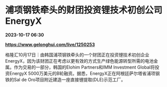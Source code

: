 # 浦项钢铁牵头的财团投资锂技术初创公司EnergyX

**2023-10-17 06:30**

**https://www.gelonghui.com/live/1250253**

格隆汇10月17日｜由韩国浦项钢铁牵头的一个财团正在投资锂技术初创企业EnergyX，因为该财团正在考虑以更有效的方式生产绿色能源转型所需的电池金属。作为交易的一部分，韩国的Elohim Partners和IMM Investment Global将投资EnergyX 5000万美元的B轮融资。据悉，EnergyX正在阿根廷萨尔塔省浦项钢铁的Sal de Oro项目附近建造一座直接锂提取(DLE)示范工厂。